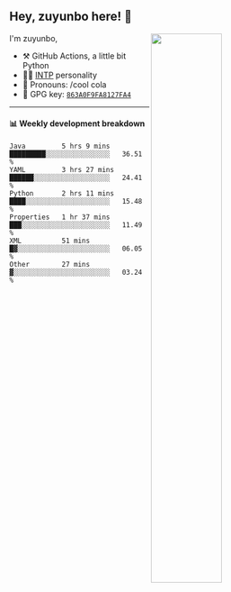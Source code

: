 

## Hey, zuyunbo here! :wave: 
[<img align="right" width="50%" src="https://github-readme-stats.vercel.app/api?username=zuyunbo&theme=dark&show_icons=true">](https://metrics.lecoq.io/ouuan?template=classic)

I'm zuyunbo,

-   :hammer_and_pick: GitHub Actions, a little bit Python
-   :man_scientist: [INTP](https://www.16personalities.com/profiles/3302586f07ca3) personality
-   :man: Pronouns: /cool cola
-   :key: GPG key: [`863A0F9FA8127FA4`](https://github.com/zuyunbo.gpg)

---

#### :bar_chart: Weekly development breakdown
<!--START_SECTION:waka-->

```text
Java         5 hrs 9 mins    █████████░░░░░░░░░░░░░░░░   36.51 %
YAML         3 hrs 27 mins   ██████░░░░░░░░░░░░░░░░░░░   24.41 %
Python       2 hrs 11 mins   ████░░░░░░░░░░░░░░░░░░░░░   15.48 %
Properties   1 hr 37 mins    ███░░░░░░░░░░░░░░░░░░░░░░   11.49 %
XML          51 mins         █▓░░░░░░░░░░░░░░░░░░░░░░░   06.05 %
Other        27 mins         ▓░░░░░░░░░░░░░░░░░░░░░░░░   03.24 %
```

<!--END_SECTION:waka-->

